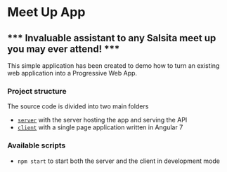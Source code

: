 # Meet Up App

## *** Invaluable assistant to any Salsita meet up you may ever attend! ***

This simple application has been created to demo how to turn an existing web application into a Progressive Web App.

### Project structure

The source code is divided into two main folders

 - [`server`](./server/README.md) with the server hosting the app and serving the API
 - [`client`](./client/README.md) with a single page application written in Angular 7

### Available scripts

 - `npm start` to start both the server and the client in development mode

